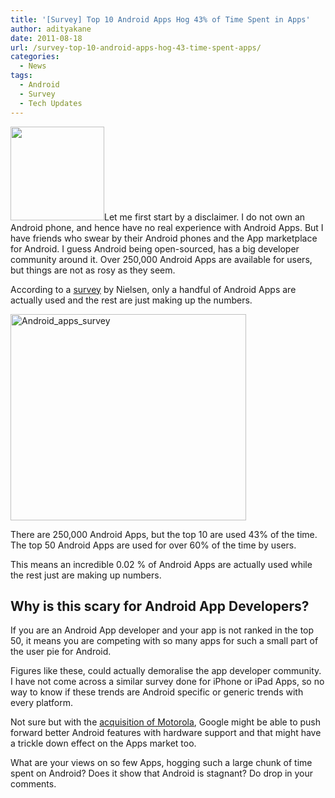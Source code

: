 ```yaml
---
title: '[Survey] Top 10 Android Apps Hog 43% of Time Spent in Apps'
author: adityakane
date: 2011-08-18
url: /survey-top-10-android-apps-hog-43-time-spent-apps/
categories:
  - News
tags:
  - Android
  - Survey
  - Tech Updates
---
```

[<img class="alignright size-thumbnail wp-image-33129" title="Android_logo" src="http://cdn.devilsworkshop.org/files/2010/11/Android_logo-200x200.png" alt="" width="150" height="150" />][1]Let me first start by a disclaimer. I do not own an Android phone, and hence have no real experience with Android Apps. But I have friends who swear by their Android phones and the App marketplace for Android. I guess Android being open-sourced, has a big developer community around it. Over 250,000 Android Apps are available for users, but things are not as rosy as they seem.

According to a <a href="http://blog.nielsen.com/nielsenwire/?p=28628" onclick="_gaq.push(['_trackEvent', 'outbound-article', 'http://blog.nielsen.com/nielsenwire/?p=28628', 'survey']);" >survey</a> by Nielsen, only a handful of Android Apps are actually used and the rest are just making up the numbers.

[<img style="background-image: none; padding-left: 0px; padding-right: 0px; display: inline; padding-top: 0px; border: 0px;" title="Android_apps_survey" src="http://cdn.devilsworkshop.org/files/2011/08/Android_apps_survey_thumb.png" alt="Android_apps_survey" width="377" height="330" border="0" />][2]

There are 250,000 Android Apps, but the top 10 are used 43% of the time. The top 50 Android Apps are used for over 60% of the time by users.

This means an incredible 0.02 % of Android Apps are actually used while the rest just are making up numbers.

## Why is this scary for Android App Developers?

If you are an Android App developer and your app is not ranked in the top 50, it means you are competing with so many apps for such a small part of the user pie for Android.

Figures like these, could actually demoralise the app developer community. I have not come across a similar survey done for iPhone or iPad Apps, so no way to know if these trends are Android specific or generic trends with every platform.

Not sure but with the [acquisition of Motorola][3], Google might be able to push forward better Android features with hardware support and that might have a trickle down effect on the Apps market too.

What are your views on so few Apps, hogging such a large chunk of time spent on Android? Does it show that Android is stagnant? Do drop in your comments.

 [1]: http://cdn.devilsworkshop.org/files/2010/11/Android_logo.png
 [2]: http://cdn.devilsworkshop.org/files/2011/08/Android_apps_survey.png
 [3]: http://devilsworkshop.org/google-buys-motorola-125-billion-power-android/
